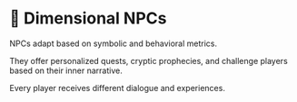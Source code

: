 # 🧙 Dimensional NPCs

NPCs adapt based on symbolic and behavioral metrics.

They offer personalized quests, cryptic prophecies, and challenge players based on their inner narrative.

Every player receives different dialogue and experiences.
